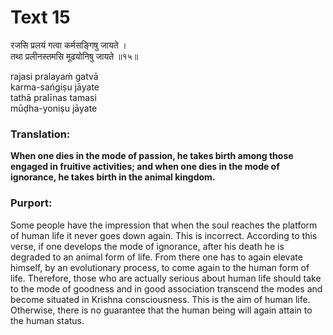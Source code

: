 # Text 15

रजसि प्रलयं गत्वा कर्मसङ्गिषु जायते ।  
तथा प्रलीनस्तमसि मूढयोनिषु जायते ॥१५॥

rajasi pralayaḿ gatvā  
karma-sańgiṣu jāyate  
tathā pralīnas tamasi  
mūḍha-yoniṣu jāyate



### Translation:

**When one dies in the mode of passion, he takes birth among those engaged in fruitive activities; and when one dies in the mode of ignorance, he takes birth in the animal kingdom.**

### Purport:

Some people have the impression that when the soul reaches the platform of human life it never goes down again. This is incorrect. According to this verse, if one develops the mode of ignorance, after his death he is degraded to an animal form of life. From there one has to again elevate himself, by an evolutionary process, to come again to the human form of life. Therefore, those who are actually serious about human life should take to the mode of goodness and in good association transcend the modes and become situated in Krishna consciousness. This is the aim of human life. Otherwise, there is no guarantee that the human being will again attain to the human status.